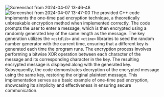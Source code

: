 ![Screenshot from 2024-04-07 13-46-48](https://github.com/NiranjanGowdaNR/oneTimePad/assets/145254471/a935a632-5921-4b6a-a8a8-4c611dc44393)
![Screenshot from 2024-04-07 13-47-00](https://github.com/NiranjanGowdaNR/oneTimePad/assets/145254471/2c674180-b7ed-4d89-a118-1a2ac71096af)
The provided C++ code implements the one-time pad encryption technique, a theoretically unbreakable encryption method when implemented correctly. 
The code prompts the user to enter a message, which is then encrypted using a randomly generated key of the same length as the message.
The key generation utilizes the `<cstdlib>` and `<ctime>` libraries to seed the random number generator with the current time, ensuring that a different key
is generated each time the program runs. The encryption process involves performing a bitwise XOR operation between each character of the message and 
its corresponding character in the key. The resulting encrypted message is displayed along with the generated key. Subsequently, the code demonstrates decryption
of the encrypted message using the same key, restoring the original plaintext message. This implementation serves as a basic example of one-time pad encryption, 
showcasing its simplicity and effectiveness in ensuring secure communication.
